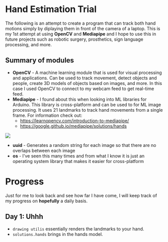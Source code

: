 # Hand Estimation Trial
The following is an attempt to create a program that can track both hand motions simply by diplaying them in front of the camera of a laptop. This is my 1st attempt at using **OpenCV** and **Mediapipe** and I hope to use this in future projects such as robotic surgery, prosthetics, sign language processing, and more.

## Summary of modules

- **OpenCV** - A machine learning module that is used for visual processing and applications. Can be used to track movement, detect objects and people, create 3D models of objects based on images, and more. In this case I used OpenCV to connect to my webcam feed to get real-time feed.
- **Mediapipe** - I found about this when looking into ML libraries for Arduino. This library is cross-platform and can be used to for ML image processing. It uses 21 landmarks to track hand movements from a single frame. For information check out:
    - https://learnopencv.com/introduction-to-mediapipe/
    - https://google.github.io/mediapipe/solutions/hands

<img src= "https://google.github.io/mediapipe/images/mobile/hand_landmarks.png">

- **uuid** - Generates a random string for each image so that there are no overlaps between each image
- **os** - I've seen this many times and from what I know it is just an operating system library that makes it easier for cross-platform

# Progress
Just for me to look back and see how far I have come, I will keep track of my progress on **hopefully** a daily basis.

## Day 1: Uhhh
- ```drawing utilis``` essentially renders the landmarks to your hand.
- ```solutions.hands``` brings in the hands model. 